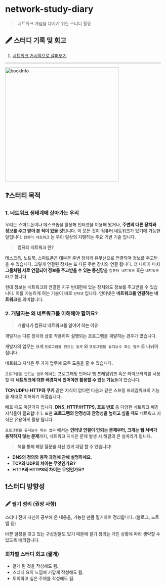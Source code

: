 # network-study-diary

> 네트워크 개념을 다지기 위한 스터디 활동

## 🖋️ 스터디 기록 및 회고

1. [네트워크 거시적으로 살펴보기]()
---

<img width="368" alt="bookInfo" src="https://github.com/user-attachments/assets/30f20200-ca17-4f12-9558-ba877d9ffc17">


## ❓스터티 목적

### 1. 네트워크 생태계에 살아가는 우리

우리는 스마트폰이나 데스크톱을 활용해 인터넷을 이용해 봤거나, **주변의 다른 장치와 정보를 주고 받아 본 적이 있을 것**입니다. 이 모든 것이 컴퓨터 네트워크가 있기에 가능한 일입니다. `컴퓨터 네트워크` 는 우리 일상의 지탱하는 주요 기반 기술 입니다.

> **컴퓨터 네트워크 란?**

데스크톱, 노트북, 스마트폰은 대부분 주변 장치와 유무선으로 연결되어 정보를 주고받을 수 있습니다. 그렇게 연결된 장치는 또 다른 주변 장치와 연결 됩니다. 더 나아가 마치 **그물처럼 서로 연결되어 정보를 주고받을 수 있는 통신망**을 `컴퓨터 네트워크` 혹은 `네트워크` 라고 합니다.

현대 정보는 네트워크와 연결된 지구 반대편에 있는 장치와도 정보를 주고받을 수 있습니다. 이를 가능하게 하는 기술이 바로 `인터넷` 입니다. 인터넷은 **네트워크를 연결하는 네트워크**를 의미합니다.

### 2. 개발자는 왜 네트워크를 이해해야 할까요?

> **개발자가 컴퓨터 네트워크를 알아야 하는 이유**

개발자는 다른 장치와 상호 작용하여 실행되는 프로그램을 개발하는 경우가 많습니다.

개발자의 업무는 크게 `프로그램을 만드는 업무` 와 `프로그램을 유지보수 하는 업무` 로 나뉘어 집니다.

네트워크 지식은 두 가지 업무에 모두 도움을 줄 수 있습니다.

`프로그램을 만드는 업무` 에서는 프로그래밍 언어나 웹 프레임워크 혹은 라이브러리를 사용할 때 **네트워크에 대한 배경지식 있어야만 활용할 수 있는 기능**들이 있습니다.

**TCP/UDP나 HTTP와 쿠키** 같은 지식이 없다면 다음과 같은 스프링 프레임워크의 기능을 제대로 이해하기 어렵습니다.

배포 때도 마찬가지 입니다. **DNS, HTTP/HTTPS, 포트 번호** 등 다양한 네트워크 배경지식들이 필요합니다. 또한 **프로그램의 안정성과 안정성을 높이고 싶을 때**도 네트워크 지식은 유용하게 활용 됩니다.

`프로그램을 유지보수 하는 업무` 에서는 **인터넷 연결이 안되는 문제부터, 크게는 웹 서버가 동작하지 않는 문제**까지, 네트워크 지식은 문제 발생 시 해결의 큰 실마리가 됩니다.

> **책을 통해 해당 질문을 자신 있게 대답 할 수 있습니다!**

- **DNS의 정의와 동작 과정에 관해 설명하세요.**
- **TCP와 UDP의 차이는 무엇인가요?**
- **HTTP와 HTTPS의 차이는 무엇인가요?**

## ❗스터디 방향성

### 🖋️ 필기 정리 (권장 사항)

스터디 전에 자신이 공부해 온 내용을, 가능한 만큼 필기하여 정리합니다. (블로그, 노트앱 등)

바쁜 일정을 갖고 있는 구성원들도 있기 때문에 필기 정리는 개인 상황에 따라 생략할 수 있도록 배려합니다.

### 회차별 스터디 회고 (짧게)

- 알게 된 것을 작성해도 됨.
- 스터디 요약 느낌에 가깝게 작성해도 됨.
- 토의하고 싶은 주제를 작성해도 됨.
